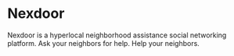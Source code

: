 # Nexdoor
Nexdoor is a hyperlocal neighborhood assistance social networking platform. Ask your neighbors for help. Help your neighbors. 

